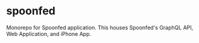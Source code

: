 # spoonfed

Monorepo for Spoonfed application. This houses Spoonfed's GraphQL API, Web Application, and iPhone App.
